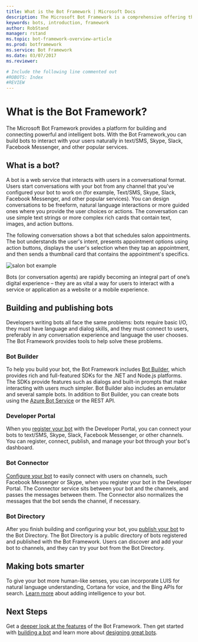 ```yaml
---
title: What is the Bot Framework | Microsoft Docs
description: The Microsoft Bot Framework is a comprehensive offering that you use to build and deploy high quality bots.
keywords: bots, introduction, framework
author: RobStand
manager: rstand
ms.topic: bot-framework-overview-article
ms.prod: botframework
ms.service: Bot Framework
ms.date: 03/07/2017
ms.reviewer:

# Include the following line commented out
#ROBOTS: Index
#REVIEW
---
```


# What is the Bot Framework?

The Microsoft Bot Framework provides a platform for building and connecting powerful and intelligent bots. With the Bot Framework,you can build bots to interact with your users naturally in text/SMS, Skype, Slack, Facebook Messenger, and other popular services.

## What is a bot?
A bot is a web service that interacts with users in a conversational format. Users start conversations with your bot from any channel that you've configured your bot to work on (for example, Text/SMS, Skype, Slack, Facebook Messenger, and other popular services). You can design conversations to be freeform, natural language interactions or more guided ones where you provide the user choices or actions. The conversation can use simple text strings or more complex rich cards that contain text, images, and action buttons.

The following conversation shows a bot that schedules salon appointments. The bot understands the user's intent, presents appointment options using action buttons, displays the user's selection when they tap an appointment, and then sends a thumbnail card that contains the appointment's specifics.

![salon bot example](https://docs.botframework.com/en-us/images/connector/salon_bot_example.png)

Bots (or conversation agents) are rapidly becoming an integral part of one’s digital experience – they are as vital a way for users to interact with a service or application as a website or a mobile experience.

## Building and publishing bots
Developers writing bots all face the same problems: bots require basic I/O, they must have language and dialog skills, and they must connect to users, preferably in any conversation experience and language the user chooses. The Bot Framework provides tools to help solve these problems.

### Bot Builder
To help you build your bot, the Bot Framework includes [Bot Builder](bot-framework-botbuilder-overview.md), which provides rich and full-featured SDKs for the .NET and Node.js platforms. The SDKs provide features such as dialogs
and built-in prompts that make interacting with users much simpler. Bot Builder also includes an emulator and several sample bots. In addition to Bot Builder, you can create bots using the [Azure Bot Service](~/azure-bot-service/overview.md) or the REST API.

### Developer Portal
When you [register your bot](~/deploy/register.md) with the Developer Portal, you can connect your bots to text/SMS, Skype, Slack, Facebook Messenger, or other channels. You can
register, connect, publish, and manage your bot through your bot's dashboard. 

### Bot Connector
[Configure your bot](~/deploy/configure.md) to  easily connect with users on channels, such Facebook
Messenger or Skype, when you register your bot in the Developer Portal. The Connector service sits between your bot and the channels, 
and passes the messages between them. The Connector also normalizes the messages that the bot sends the channel, 
if necessary.

### Bot Directory
After you finish building and configuring your bot, you [publish your bot](~/deploy/add-to-directory.md) to the Bot Directory. The Bot Directory is a public directory of bots registered and published with the Bot Framework. Users can discover and add your bot to channels, and they can try your bot from the Bot Directory.

## Making bots smarter
To give your bot more human-like senses, you can incorporate LUIS for natural language understanding, 
Cortana for voice, and the Bing APIs for search. [Learn more](~/intelligent-bots.md) about adding intelligence to your bot.

## Next Steps
Get a [deeper look at the features](bot-framework-overview-how-it-works.md) of the Bot Framework. Then get started with [building a bot](bot-framework-botbuilder-overview.md) and learn more about [designing great bots](~/design/principles.md).

[NodeGetStarted]:~/nodejs/getstarted.md
[DotNETGetStarted]:~/dotnet/getstarted.md

